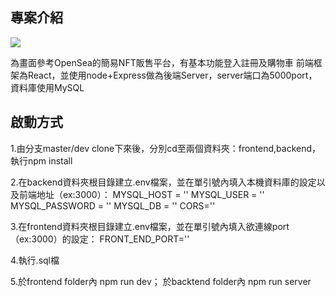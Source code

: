 ## 專案介紹
![](https://s3.us-west-2.amazonaws.com/secure.notion-static.com/9ca0d5d6-a6d8-4a07-bcba-432e47d901de/%E6%9C%AA%E5%91%BD%E5%90%8D.png?X-Amz-Algorithm=AWS4-HMAC-SHA256&X-Amz-Content-Sha256=UNSIGNED-PAYLOAD&X-Amz-Credential=AKIAT73L2G45EIPT3X45%2F20220914%2Fus-west-2%2Fs3%2Faws4_request&X-Amz-Date=20220914T084846Z&X-Amz-Expires=86400&X-Amz-Signature=068fafdb083d0b2c390de4a574ae42873a2a3d1a95c19cc8ee8f4d104cf86bcc&X-Amz-SignedHeaders=host&response-content-disposition=filename%20%3D%22%25E6%259C%25AA%25E5%2591%25BD%25E5%2590%258D.png%22&x-id=GetObject)


為畫面參考OpenSea的簡易NFT販售平台，有基本功能登入註冊及購物車
前端框架為React，並使用node+Express做為後端Server，server端口為5000port，資料庫使用MySQL

## 啟動方式

1.由分支master/dev clone下來後，分別cd至兩個資料夾：frontend,backend，執行npm install

2.在backend資料夾根目錄建立.env檔案，並在單引號內填入本機資料庫的設定以及前端地址（ex:3000）：
MYSQL_HOST = ''
MYSQL_USER = ''
MYSQL_PASSWORD = ''
MYSQL_DB = ''
CORS=''


3.在frontend資料夾根目錄建立.env檔案，並在單引號內填入欲連線port（ex:3000）的設定：
FRONT_END_PORT=''

4.執行.sql檔

5.於frontend folder內 npm run dev；
於backtend folder內 npm run server
